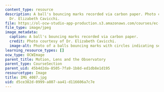 ```yaml
---
content_type: resource
description: A ball's bouncing marks recorded via carbon paper. Photo courtesy of
  Dr. Elizabeth Cavicchi.
file: https://ol-ocw-studio-app-production.s3.amazonaws.com/courses/ec-050-recreate-experiments-from-history-inform-the-future-from-the-past-galileo-january-iap-2010/d5ce382d0999a807aa41d116606a7c7e_IMG_4087.jpg
file_type: image/jpeg
image_metadata:
  caption: A ball's bouncing marks recorded via carbon paper.
  credit: Photo courtesy of Dr. Elizabeth Cavicchi.
  image-alt: Photo of a balls bouncing marks with circles indicating separate drops.
learning_resource_types: []
ocw_type: OCWImage
parent_title: Motion, Lens and the Observatory
parent_type: CourseSection
parent_uid: 45b4d2da-8505-7fa9-1b8d-ed1db8e1d195
resourcetype: Image
title: IMG_4087.jpg
uid: d5ce382d-0999-a807-aa41-d116606a7c7e
---
```

